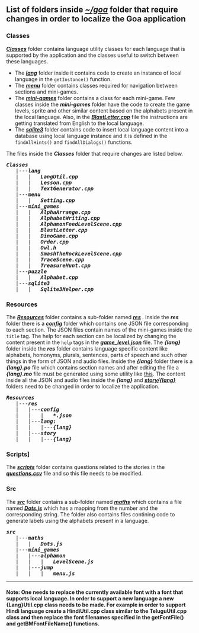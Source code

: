 ## List of folders inside ***[~/goa](https://github.com/XPRIZE/GLEXP-Team-Chimple-goa/tree/master/goa)*** folder that require changes in order to localize the Goa application 
### Classes
***[Classes](https://github.com/XPRIZE/GLEXP-Team-Chimple-goa/tree/master/goa/Classes)*** folder contains language utility classes for each language that is supported by the application and the classes useful to switch between these languages. 
* The ***[lang](https://github.com/XPRIZE/GLEXP-Team-Chimple-goa/tree/master/goa/Classes/lang)*** folder inside it contains code to create an instance of local language in the `getInstance()` function.
* The ***[menu](https://github.com/XPRIZE/GLEXP-Team-Chimple-goa/tree/master/goa/Classes/menu)*** folder contains classes required for navigation between sections and mini-games. 
* The ***[mini-games](https://github.com/XPRIZE/GLEXP-Team-Chimple-goa/tree/master/goa/Classes/mini_games)*** folder contains a class for each mini-game. Few classes inside the ***mini-games*** folder have the code to create the game levels, sprite and other similar content based on the alphabets present in the local language. Also, in the ***[BlastLetter.cpp](https://github.com/XPRIZE/GLEXP-Team-Chimple-goa/blob/master/goa/Classes/mini_games/BlastLetter.cpp)*** file the instructions are getting translated from English to the local language. 
* The ***[sqlite3](https://github.com/XPRIZE/GLEXP-Team-Chimple-goa/tree/master/goa/Classes/sqlite3)*** folder contains code to insert local language content into a database using local language instance and it is defined in the `findAllHints()` and `findAllDialogs()` functions. 

The files inside the ***Classes*** folder that require changes are listed below.
<pre>
<b><i>Classes</i></b>
   |---<b><i>lang</i></b> 
   |   |   <b><i>LangUtil.cpp</i></b> 
   |   |   <b><i>Lesson.cpp</i></b>
   |   |   <b><i>TextGenerator.cpp</i></b> 
   |---<b><i>menu</i></b>
   |   |   <b><i>Setting.cpp</i></b>
   |---<b><i>mini_games</i></b> 
   |   |   <b><i>AlphaArrange.cpp</i></b> 
   |   |   <b><i>AlphabetWriting.cpp</i></b>
   |   |   <b><i>AlphamonFeedLevelScene.cpp</i></b> 
   |   |   <b><i>BlastLetter.cpp</i></b> 
   |   |   <b><i>DinoGame.cpp</i></b>  
   |   |   <b><i>Order.cpp</i></b> 
   |   |   <b><i>Owl.h</i></b> 
   |   |   <b><i>SmashTheRockLevelScene.cpp</i></b>
   |   |   <b><i>TraceScene.cpp</i></b>
   |   |   <b><i>TreasureHunt.cpp</i></b>
   |---<b><i>puzzle</i></b>
   |   |   <b><i>Alphabet.cpp</i></b> 
   |---<b><i>sqlite3</i></b>
   |   |   <b><i>Sqlite3Helper.cpp</i></b>
</pre>

### Resources
The ***[Resources](https://github.com/XPRIZE/GLEXP-Team-Chimple-goa/tree/master/goa/Resources)*** folder contains a sub-folder named ***[res](https://github.com/XPRIZE/GLEXP-Team-Chimple-goa/tree/master/goa/Resources/res)*** . Inside the ***res*** folder there is a ***[config](https://github.com/XPRIZE/GLEXP-Team-Chimple-goa/tree/master/goa/Resources/res/config)*** folder which contains one JSON file corresponding to each section. The JSON files contain names of the mini-games inside the `title` tag. The help for each section can be localized by changing the content present in the `help` tags in the ***[game_level.json](https://github.com/XPRIZE/GLEXP-Team-Chimple-goa/blob/master/goa/Resources/res/config/game_levels.json)*** file. The ***{lang}*** folder inside the ***res*** folder contains language specific content like alphabets, homonyms, plurals, sentences, parts of speech and such other things in the form of JSON and audio files. Inside the ***{lang}*** folder there is a ***{lang}.po*** file which contains section names and after editing the file a ***{lang}.mo*** file must be generated using some utility like [this](https://po2mo.net/). The content inside all the JSON and audio files inside the ***{lang}*** and ***[story/{lang}](https://github.com/XPRIZE/GLEXP-Team-Chimple-goa/tree/master/goa/Resources/res/story/)*** folders need to be changed in order to localize the application.
<pre>
<b><i>Resources</i></b>
   |---<b><i>res</i></b>
   |   |---<b><i>config</i></b>
   |   |   |   <b><i>*.json</i></b>
   |   |---<b><i>lang:</i></b> 
   |   |   |---<b><i>{lang}</i></b> 
   |   |---<b><i>story</i></b> 
   |   |   |---<b><i>{lang}</i></b> 
</pre>

### Scripts]
The ***[scripts](https://github.com/XPRIZE/GLEXP-Team-Chimple-goa/tree/master/goa/scripts)*** folder contains questions related to the stories in the ***[questions.csv](https://github.com/XPRIZE/GLEXP-Team-Chimple-goa/blob/master/goa/scripts/questions.csv)*** file and so this file needs to be modified.

### Src
The ***[src](https://github.com/XPRIZE/GLEXP-Team-Chimple-goa/tree/master/goa/src)*** folder contains a sub-folder named ***[maths](https://github.com/XPRIZE/GLEXP-Team-Chimple-goa/tree/master/goa/src/maths)*** which contains a file named ***[Dots.js](https://github.com/XPRIZE/GLEXP-Team-Chimple-goa/blob/master/goa/src/maths/Dots.js)*** which has a mapping from the number and the corresponding string. The folder also contains files contining code to generate labels using the alphabets present in a language.
<pre>
<b><i>src</i></b>
   |---<b><i>maths</i></b>
   |   |   <b><i>Dots.js</i></b>
   |---<b><i>mini_games</i></b>
   |   |---<b><i>alphamon</i></b>
   |   |   |   <b><i>LevelScene.js</i></b>
   |   |---<b><i>jump</i></b>
   |   |   |   <b><i>menu.js</i></b>
</pre>
____
#### Note: One needs to replace the currently available font with a font that supports local language. In order to support a new language a new {Lang}Util.cpp class needs to be made. For example in order to support Hindi language create a HindiUtil.cpp class similar to the TeluguUtil.cpp class and then replace the font filenames specified in the getFontFile() and getBMFontFileName() functions. 
